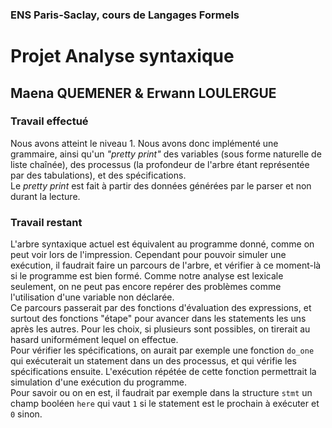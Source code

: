 ### ENS Paris-Saclay, cours de Langages Formels
# Projet Analyse syntaxique
## Maena QUEMENER & Erwann LOULERGUE

### Travail effectué
Nous avons atteint le niveau 1. Nous avons donc implémenté une grammaire, ainsi qu'un _"pretty print"_ des variables (sous forme naturelle de liste chaînée), des processus (la profondeur de l'arbre étant représentée par des tabulations), et des spécifications. \
Le _pretty print_ est fait à partir des données générées par le parser et non durant la lecture.

### Travail restant
L'arbre syntaxique actuel est équivalent au programme donné, comme on peut voir lors de l'impression. Cependant pour pouvoir simuler une exécution, il faudrait faire un parcours de l'arbre, et vérifier à ce moment-là si le programme est bien formé. Comme notre analyse est lexicale seulement, on ne peut pas encore repérer des problèmes comme l'utilisation d'une variable non déclarée. \
Ce parcours passerait par des fonctions d'évaluation des expressions, et surtout des fonctions "étape" pour avancer dans les statements les uns après les autres. Pour les choix, si plusieurs sont possibles, on tirerait au hasard uniformément lequel on effectue. \
Pour vérifier les spécifications, on aurait par exemple une fonction `do_one` qui exécuterait un statement dans un des processus, et qui vérifie les spécifications ensuite. L'exécution répétée de cette fonction permettrait la simulation d'une exécution du programme. \
Pour savoir ou on en est, il faudrait par exemple dans la structure `stmt` un champ booléen `here` qui vaut `1` si le statement est le prochain à exécuter et `0` sinon.
